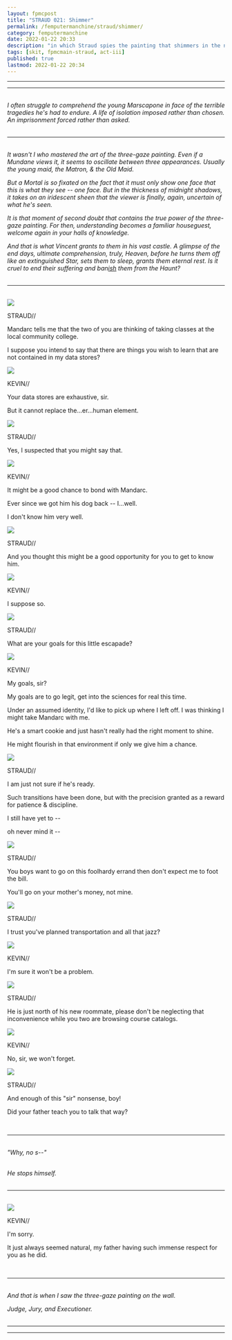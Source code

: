 ```yaml
---
layout: fpmcpost
title: "STRAUD 021: Shimmer"
permalink: /femputermanchine/straud/shimmer/
category: femputermanchine
date: 2022-01-22 20:33
description: "in which Straud spies the painting that shimmers in the night"
tags: [skit, fpmcmain-straud, act-iii]
published: true
lastmod: 2022-01-22 20:34
---
```

[//]: # (  1/22/22  -added)

*****
*****
<br><i>I often struggle to comprehend the young Marscapone in face of the terrible tragedies he's had to endure. A life of isolation imposed rather than chosen. An imprisonment forced rather than asked.</i>
<br><br>

*****
<br><i>It wasn't I who mastered the art of the three-gaze painting. Even if a Mundane views it, it seems to oscillate between three appearances. Usually the young maid, the Matron, & the Old Maid.</i>

<i>But a Mortal is so fixated on the fact that it must only show one face that this is what they see -- one face. But in the thickness of midnight shadows, it takes on an iridescent sheen that the viewer is finally, again, uncertain of what he's seen.</i>

<i>It is that moment of second doubt that contains the true power of the three-gaze painting. For then, understanding becomes a familiar houseguest, welcome again in your halls of knowledge.</i>

<i>And that is what Vincent grants to them in his vast castle. A glimpse of the end days, ultimate comprehension, truly, Heaven, before he turns them off like an extinguished Star, sets them to sleep, grants them eternal rest. Is it cruel to end their suffering and ban<u>ish</u> them from the Haunt?</i>
<br><br>

***
<br>
<div class="chat-box">
<img src="{{ site.url }}/assets/tb/straud-tb-blue.jpg" class="chat-portrait" />
<p class="ppl-sez">STRAUD//</p>
<p class="ppl-sez">Mandarc tells me that the two of you are thinking of taking classes at the local community college.</p>
<p class="ppl-sez">I suppose you intend to say that there are things you wish to learn that are not contained in my data stores?</p>
</div>

<div class="chat-box">
<img src="{{ site.url }}/assets/tb/kevin2.jpg" class="chat-portrait" />
<p class="ppl-sez">KEVIN//</p>
<p class="ppl-sez">Your data stores are exhaustive, sir.</p>
<p class="ppl-sez">But it cannot replace the...er...human element.</p>
</div>

<div class="chat-box">
<img src="{{ site.url }}/assets/tb/straud-tb-blue.jpg" class="chat-portrait" />
<p class="ppl-sez">STRAUD//</p>
<p class="ppl-sez">Yes, I suspected that you might say that.</p>
</div>

<div class="chat-box">
<img src="{{ site.url }}/assets/tb/kevin2.jpg" class="chat-portrait" />
<p class="ppl-sez">KEVIN//</p>
<p class="ppl-sez">It might be a good chance to bond with Mandarc.</p>
<p class="ppl-sez">Ever since we got him his dog back -- I...well.</p>
<p class="ppl-sez">I don't know him very well.</p>
</div>

<div class="chat-box">
<img src="{{ site.url }}/assets/tb/straud-tb-blue.jpg" class="chat-portrait" />
<p class="ppl-sez">STRAUD//</p>
<p class="ppl-sez">And you thought this might be a good opportunity for you to get to know him.</p>
</div>

<div class="chat-box">
<img src="{{ site.url }}/assets/tb/kevin2.jpg" class="chat-portrait" />
<p class="ppl-sez">KEVIN//</p>
<p class="ppl-sez">I suppose so.</p>
</div>

<div class="chat-box">
<img src="{{ site.url }}/assets/tb/straud-tb-blue.jpg" class="chat-portrait" />
<p class="ppl-sez">STRAUD//</p>
<p class="ppl-sez">What are your goals for this little escapade?</p>
</div>

<div class="chat-box">
<img src="{{ site.url }}/assets/tb/kevin2.jpg" class="chat-portrait" />
<p class="ppl-sez">KEVIN//</p>
<p class="ppl-sez">My goals, sir?</p>
<p class="ppl-sez">My goals are to go legit, get into the sciences for real this time. </p>
<p class="ppl-sez">Under an assumed identity, I'd like to pick up where I left off. I was thinking I might take Mandarc with me.</p>
<p class="ppl-sez">He's a smart cookie and just hasn't really had the right moment to shine.</p>
<p class="ppl-sez">He might flourish in that environment if only we give him a chance.</p>
</div>

<div class="chat-box">
<img src="{{ site.url }}/assets/tb/straud-tb-blue.jpg" class="chat-portrait" />
<p class="ppl-sez">STRAUD//</p>
<p class="ppl-sez">I am just not sure if he's ready.</p>
<p class="ppl-sez">Such transitions have been done, but with the precision granted as a reward for patience & discipline.</p>
<p class="ppl-sez">I still have yet to -- </p>
<p class="ppl-sez">oh never mind it --</p>
</div>

<div class="chat-box">
<img src="{{ site.url }}/assets/tb/straud-tb-blue.jpg" class="chat-portrait" />
<p class="ppl-sez">STRAUD//</p>
<p class="ppl-sez">You boys want to go on this foolhardy errand then don't expect me to foot the bill.</p>
<p class="ppl-sez">You'll go on your mother's money, not mine.</p>
</div>

<div class="chat-box">
<img src="{{ site.url }}/assets/tb/straud-tb-blue.jpg" class="chat-portrait" />
<p class="ppl-sez">STRAUD//</p>
<p class="ppl-sez">I trust you've planned transportation and all that jazz?</p>
</div>

<div class="chat-box">
<img src="{{ site.url }}/assets/tb/kevin2.jpg" class="chat-portrait" />
<p class="ppl-sez">KEVIN//</p>
<p class="ppl-sez">I'm sure it won't be a problem.</p>
</div>

<div class="chat-box">
<img src="{{ site.url }}/assets/tb/straud-tb-blue.jpg" class="chat-portrait" />
<p class="ppl-sez">STRAUD//</p>
<p class="ppl-sez">He is just north of his new roommate, please don't be neglecting that inconvenience while you two are browsing course catalogs.</p>
</div>

<div class="chat-box">
<img src="{{ site.url }}/assets/tb/kevin2.jpg" class="chat-portrait" />
<p class="ppl-sez">KEVIN//</p>
<p class="ppl-sez">No, sir, we won't forget.</p>
</div>

<div class="chat-box">
<img src="{{ site.url }}/assets/tb/straud-tb-blue.jpg" class="chat-portrait" />
<p class="ppl-sez">STRAUD//</p>
<p class="ppl-sez">And enough of this "sir" nonsense, boy!</p>
<p class="ppl-sez">Did your father teach you to talk that way?</p>
</div>
<br>

***
<br><i>"Why, no s--"</i>

<br><i>He stops himself.</i>
<br><br>

***
<br>
<div class="chat-box">
<img src="{{ site.url }}/assets/tb/kevin2.jpg" class="chat-portrait" />
<p class="ppl-sez">KEVIN//</p>
<p class="ppl-sez">I'm sorry.</p>
<p class="ppl-sez">It just always seemed natural, my father having such immense respect for you as he did.</p>
</div>
<br>

***
<br><i>And that is when I saw the three-gaze painting on the wall.</i>

<i>Judge, Jury, and Executioner.</i>
<br><br>

***
***
